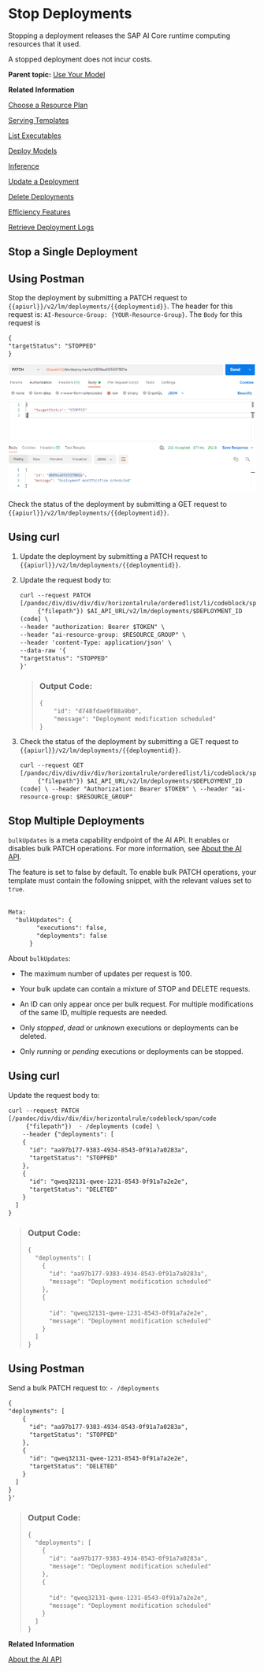 <!-- loiob7d2577088c84417bbab370173d38cd8 -->

# Stop Deployments

Stopping a deployment releases the SAP AI Core runtime computing resources that it used.

A stopped deployment does not incur costs.

**Parent topic:** [Use Your Model](use-your-model-7f93e8f.md "You deploy your AI learning model to run inferences against it.")

**Related Information**  


[Choose a Resource Plan](choose-a-resource-plan-8deca74.md "You can configure SAP AI Core to use different infrastructure resources for different tasks, based on task demand. SAP AI Core provides several preconfigured infrastructure bundles called “resource plans” for this purpose.")

[Serving Templates](serving-templates-20a8667.md "You use serving templates to manage your serving instances at the level of the main tenant. Serving templates define how a model is to be deployed.")

[List Executables](list-executables-6af8e60.md "An executable is a template that is instantiated for a purpose, such as training a model or creating a deployment. You can list all of the executables in a resource group and get details of specific executables from a resource group. Serving templates are mapped to deployment executables.")

[Deploy Models](deploy-models-dd16e8e.md "Utilize your model and retrieve a URL to use for inferencing.")

[Inference](inference-e348ecf.md "Use the URL from your model deployment to access the results of your model.")

[Update a Deployment](update-a-deployment-9789ddd.md "You can update a deployment with a new configuration while retaining the inference URL.")

[Delete Deployments](delete-deployments-0193d17.md#loio0193d17a7bdb4ae08a9c8301d1d8c1b8 "Deleting a deployment releases the SAP AI Core resources that it used.")

[Efficiency Features](efficiency-features-9fad26a.md "Discover features of SAP AI Core that improve model server efficiency and help manage resource consumption.")

[Retrieve Deployment Logs](retrieve-deployment-logs-4c86b88.md "Information about API processing and metrics, are stored and accessed in the deployment and execution logs.")

 <a name="loio1fa895527bd64c6c878733e293da99dc"/>

<!-- loio1fa895527bd64c6c878733e293da99dc -->

## Stop a Single Deployment



<a name="loio1fa895527bd64c6c878733e293da99dc__section_f2y_vbd_25b"/>

## Using Postman

Stop the deployment by submitting a PATCH request to `{{apiurl}}/v2/lm/deployments/{{deploymentid}}`. The header for this request is: `AI-Resource-Group: {YOUR-Resource-Group}`. The `Body` for this request is

```
{
"targetStatus": "STOPPED"
}
```

![](images/StopDeployment_f690e37.png)

Check the status of the deployment by submitting a GET request to `{{apiurl}}/v2/lm/deployments/{{deploymentid}}`.



<a name="loio1fa895527bd64c6c878733e293da99dc__section_dnd_s3d_25b"/>

## Using curl

1.  Update the deployment by submitting a PATCH request to `{{apiurl}}/v2/lm/deployments/{{deploymentid}}`.

2.  Update the request body to:

    ```
    curl --request PATCH [/pandoc/div/div/div/div/horizontalrule/orderedlist/li/codeblock/span/code
         {"filepath"}) $AI_API_URL/v2/lm/deployments/$DEPLOYMENT_ID (code] \
    --header "authorization: Bearer $TOKEN" \
    --header "ai-resource-group: $RESOURCE_GROUP" \
    --header 'content-Type: application/json' \
    --data-raw '{
    "targetStatus": "STOPPED"
    }'
    
    ```

    > ### Output Code:  
    > ```
    > {
    >     "id": "d748fdae9f88a9b0",
    >     "message": "Deployment modification scheduled"
    > }
    > 
    > ```

3.  Check the status of the deployment by submitting a GET request to `{{apiurl}}/v2/lm/deployments/{{deploymentid}}`.

    ```
    curl --request GET [/pandoc/div/div/div/div/horizontalrule/orderedlist/li/codeblock/span/code
         {"filepath"}) $AI_API_URL/v2/lm/deployments/$DEPLOYMENT_ID (code] \ --header "Authorization: Bearer $TOKEN" \ --header "ai-resource-group: $RESOURCE_GROUP"
    ```


 <a name="loio331cdf505d1c47618256a83920dd7c9a"/>

<!-- loio331cdf505d1c47618256a83920dd7c9a -->

## Stop Multiple Deployments



`bulkUpdates` is a meta capability endpoint of the AI API. It enables or disables bulk PATCH operations. For more information, see [About the AI API](about-the-ai-api-716d4c3.md).

The feature is set to false by default. To enable bulk PATCH operations, your template must contain the following snippet, with the relevant values set to `true`.

```

Meta:
  "bulkUpdates": {
        "executions": false,
        "deployments": false
      }
```

About `bulkUpdates`:

-   The maximum number of updates per request is 100.

-   Your bulk update can contain a mixture of STOP and DELETE requests.

-   An ID can only appear once per bulk request. For multiple modifications of the same ID, multiple requests are needed.

-   Only *stopped*, *dead* or *unknown* executions or deployments can be deleted.

-   Only *running* or *pending* executions or deployments can be stopped.




<a name="loio331cdf505d1c47618256a83920dd7c9a__section_sfh_r2m_jwb"/>

## Using curl

Update the request body to:

```
curl --request PATCH [/pandoc/div/div/div/div/horizontalrule/codeblock/span/code
     {"filepath"})  - /deployments (code] \
    --header {"deployments": [
    {
      "id": "aa97b177-9383-4934-8543-0f91a7a0283a",
      "targetStatus": "STOPPED"
    },
    {
      "id": "qweq32131-qwee-1231-8543-0f91a7a2e2e",
      "targetStatus": "DELETED"
    }
  ]
}

```

> ### Output Code:  
> ```
> {
>   "deployments": [
>     {
>       "id": "aa97b177-9383-4934-8543-0f91a7a0283a",
>       "message": "Deployment modification scheduled"
>     },
>     {
> 
>       "id": "qweq32131-qwee-1231-8543-0f91a7a2e2e",
>       "message": "Deployment modification scheduled"
>     }
>   ]
> }
> 
> ```



<a name="loio331cdf505d1c47618256a83920dd7c9a__section_f51_13m_jwb"/>

## Using Postman

Send a bulk PATCH request to: `- /deployments`

```
{
"deployments": [
    {
      "id": "aa97b177-9383-4934-8543-0f91a7a0283a",
      "targetStatus": "STOPPED"
    },
    {
      "id": "qweq32131-qwee-1231-8543-0f91a7a2e2e",
      "targetStatus": "DELETED"
    }
  ]
}
}'

```

> ### Output Code:  
> ```
> {
>   "deployments": [
>     {
>       "id": "aa97b177-9383-4934-8543-0f91a7a0283a",
>       "message": "Deployment modification scheduled"
>     },
>     {
> 
>       "id": "qweq32131-qwee-1231-8543-0f91a7a2e2e",
>       "message": "Deployment modification scheduled"
>     }
>   ]
> }
> 
> ```

**Related Information**  


[About the AI API](about-the-ai-api-716d4c3.md "The AI API lets you manage your AI assets (such as training scripts, data, models, and model servers) across multiple runtimes.")

